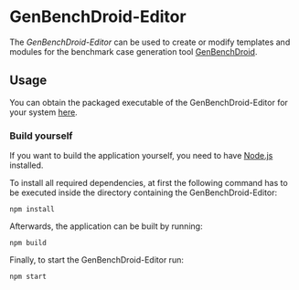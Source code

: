# GenBenchDroid-Editor
The *GenBenchDroid-Editor* can be used to create or modify templates and modules for the benchmark case generation tool [GenBenchDroid](https://github.com/stschott/genbenchdroid).

## Usage
You can obtain the packaged executable of the GenBenchDroid-Editor for your system [here](https://github.com/stschott/genbenchdroid-editor/releases).

### Build yourself
If you want to build the application yourself, you need to have [Node.js](https://nodejs.org/) installed.

To install all required dependencies, at first the following command has to be executed inside the directory containing the GenBenchDroid-Editor:
```
npm install
```

Afterwards, the application can be built by running:
```
npm build
```

Finally, to start the GenBenchDroid-Editor run:
```
npm start
```
